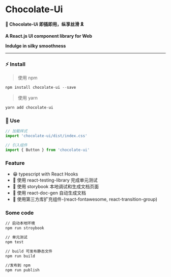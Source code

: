 # Chocolate-Ui

**🍫 Chocolate-Ui 即插即用，纵享丝滑 🎗️**

**A React.js UI component library for Web**

**Indulge in silky smoothness**

***

### :zap: Install

>使用 npm
~~~javascript
npm install chocolate-ui --save
~~~

>使用 yarn
~~~javascript
yarn add chocolate-ui
~~~

### :book: Use

```javascript
// 加载样式
import 'chocolate-ui/dist/index.css'

// 引入组件
import { Button } from 'chocolate-ui'
```

### Feature

* 😁 typescript with React Hooks
* 🍑 使用 react-testing-library 完成单元测试
* 🦌 使用 storybook 本地调试和生成文档页面
* 🥦 使用 react-doc-gen 自动生成文档
* 🥭 使用第三方库扩充组件-(react-fontawesome, react-transition-group)

### Some code

~~~bash
// 启动本地环境
npm run stroybook

// 单元测试
npm test

// build 可发布静态文件
npm run build

//发布到 npm
npm run publish
~~~
